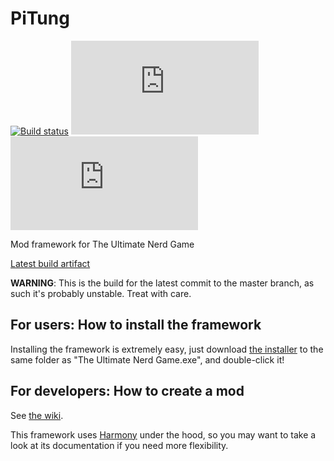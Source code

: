 # PiTung
[![Build status](https://ci.appveyor.com/api/projects/status/9v5a2adge9t2ysxa?svg=true)](https://ci.appveyor.com/project/pipe01/pitung)
![PiTUNG installs](http://pipe0481.heliohost.org/pitung/getimg.php?img=installs)
![Latest version](http://pipe0481.heliohost.org/pitung/getimg.php?img=version)

Mod framework for The Ultimate Nerd Game

[Latest build artifact](https://ci.appveyor.com/api/projects/pipe01/pitung/artifacts/bin%2FDebug%2FPiTung%20Bootstrap.dll)

**WARNING**: This is the build for the latest commit to the master branch, as such it's probably unstable. Treat with care.

## For users: How to install the framework

Installing the framework is extremely easy, just download [the installer](http://www.pipe0481.heliohost.org/pitung/Installer.exe) to the same folder as "The Ultimate Nerd Game.exe", and double-click it!

## For developers: How to create a mod

See [the wiki](../../wiki/Quickstart).

This framework uses [Harmony](https://github.com/pardeike/Harmony) under the hood, so you may want to take a look at its documentation if you need more flexibility.
